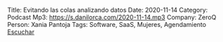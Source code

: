 Title: Evitando las colas analizando datos
Date: 2020-11-14
Category: Podcast
Mp3: https://s.danilorca.com/2020-11-14.mp3
Company: ZeroQ
Person: Xania Pantoja
Tags: Software, SaaS, Mujeres, Agendamiento
<a href="https://s.danilorca.com/2020-11-14.mp3" type="audio/mpeg">
Escuchar
</a>
